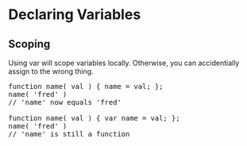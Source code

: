 # Declaring Variables
## Scoping

Using var will scope variables locally. Otherwise, you can accidentially assign to the wrong thing.

<pre class="code javascript" >
function name( val ) { name = val; };
name( 'fred' )
// 'name' now equals 'fred'

function name( val ) { var name = val; };
name( 'fred' )
// 'name' is still a function
</pre>